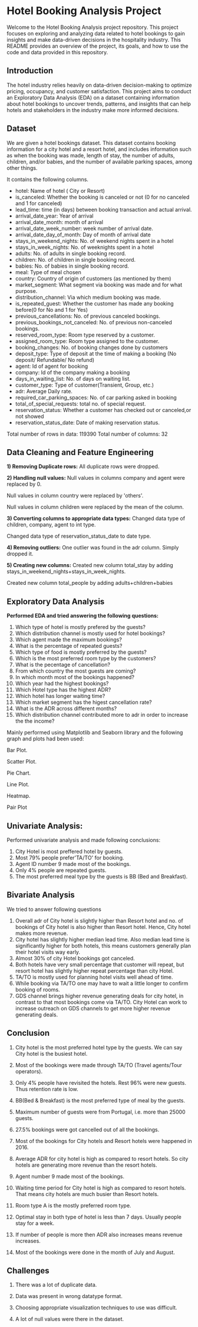 # Hotel Booking Analysis Project

Welcome to the Hotel Booking Analysis project repository. This project focuses on exploring and analyzing data related to hotel bookings to gain insights and make data-driven decisions in the hospitality industry. This README provides an overview of the project, its goals, and how to use the code and data provided in this repository.

## Introduction

The hotel industry relies heavily on data-driven decision-making to optimize pricing, occupancy, and customer satisfaction. This project aims to conduct an Exploratory Data Analysis (EDA) on a dataset containing information about hotel bookings to uncover trends, patterns, and insights that can help hotels and stakeholders in the industry make more informed decisions.

## Dataset

We are given a hotel bookings dataset. This dataset contains booking information for a city hotel and a resort hotel, and includes information such as when the booking was made, length of stay, the number of adults, children, and/or babies, and the number of available parking spaces, among other things.

 It contains the following columns.

- hotel: Name of hotel ( City or Resort)
- is_canceled: Whether the booking is canceled or not (0 for no canceled and 1 for canceled)
- lead_time: time (in days) between booking transaction and actual arrival.
- arrival_date_year: Year of arrival
- arrival_date_month: month of arrival
- arrival_date_week_number: week number of arrival date.
- arrival_date_day_of_month: Day of month of arrival date
- stays_in_weekend_nights: No. of weekend nights spent in a hotel
- stays_in_week_nights: No. of weeknights spent in a hotel
- adults: No. of adults in single booking record.
- children: No. of children in single booking record.
- babies: No. of babies in single booking record. 
- meal: Type of meal chosen 
- country: Country of origin of customers (as mentioned by them)
- market_segment: What segment via booking was made and for what purpose.
- distribution_channel: Via which medium booking was made.
- is_repeated_guest: Whether the customer has made any booking before(0 for No and 1 for 
                     Yes)
- previous_cancellations: No. of previous canceled bookings.
- previous_bookings_not_canceled: No. of previous non-canceled bookings.
- reserved_room_type: Room type reserved by a customer.
- assigned_room_type: Room type assigned to the customer.
- booking_changes: No. of booking changes done by customers
- deposit_type: Type of deposit at the time of making a booking (No deposit/ Refundable/ No refund)
- agent: Id of agent for booking
- company: Id of the company making a booking
- days_in_waiting_list: No. of days on waiting list.
- customer_type: Type of customer(Transient, Group, etc.)
- adr: Average Daily rate.
- required_car_parking_spaces: No. of car parking asked in booking
- total_of_special_requests: total no. of special request.
- reservation_status: Whether a customer has checked out or canceled,or not showed 
- reservation_status_date: Date of making reservation status.

Total number of rows in data: 119390
Total number of columns: 32

## Data Cleaning and Feature Engineering
**1) Removing Duplicate rows:**
  All duplicate rows were dropped.
    
**2) Handling null values:**
  Null values in columns company and agent were replaced by 0.
   
  Null values in column country were replaced by 'others'.
    
  Null values in column children were replaced by the mean of the column.
    
**3) Converting columns to appropriate data types:**
  Changed data type of children, company, agent to int type.
    
  Changed data type of reservation_status_date to date type.
    
**4) Removing outliers:**
  One outlier was found in the adr column. Simply dropped it.
    
**5) Creating new columns:**
  Created new column total_stay by adding stays_in_weekend_nights+stays_in_week_nights.
    
  Created new column total_people by adding adults+children+babies

## Exploratory Data Analysis
**Performed EDA and tried answering the following questions:**

1) Which type of hotel is mostly prefered by the guests?
2) Which distribution channel is mostly used for hotel bookings?
3) Which agent made the maximum bookings?
4) What is the percentage of repeated guests?
5) Which type of food is mostly preferred by the guests?
6) Which is the most preferred room type by the customers?
7) What is the pecentage of cancellation?
8) From which country the most guests are coming?
9) In which month most of the bookings happened?
10) Which year had the highest bookings?
11) Which Hotel type has the highest ADR?
12) Which hotel has longer waiting time?
13) Which market segment has the higest cancellation rate?
14) What is the ADR across different months?
15) Which distribution channel contributed more to adr in order to increase the the income?

Mainly performed using Matplotlib and Seaborn library and the following graph and plots had been used:

Bar Plot.

Scatter Plot.

Pie Chart.

Line Plot.

Heatmap.

Pair Plot

## Univariate Analysis:
Performed univariate analysis and made following conclusions:
1) City Hotel is most preffered hotel by guests.
2) Most 79% people prefer'TA/TO' for booking.
3) Agent ID number 9 made most of the bookings.
4) Only 4% people are repeated guests.
5) The most preferred meal type by the guests is BB (Bed and Breakfast).

## Bivariate Analysis 
 We tried to answer following questions

 1) Overall adr of City hotel is slightly higher than Resort hotel and no. of bookings of City hotel is also higher than Resort hotel. Hence, City hotel makes 
   more revenue.
 2) City hotel has slightly higher median lead time. Also median lead time is significantly higher for both hotels, this means customers generally plan their 
    hotel visits way early.
 3) Almost 30% of city Hotel bookings got canceled.
 4) Both hotels have very small percentage that customer will repeat, but resort hotel has slightly higher repeat percentage than city Hotel.
 5) TA/TO is mostly used for planning hotel visits well ahead of time. 
 6) While booking via TA/TO one may have to wait a little longer to confirm booking of rooms.
 7) GDS channel brings higher revenue generating deals for city hotel, in contrast to that most bookings come via TA/TO. City Hotel can work to increase outreach 
    on GDS channels to get more higher revenue generating deals.
 
## Conclusion
 1) City hotel is the most preferred hotel type by the guests. We can say City hotel is the busiest hotel.

 2) Most of the bookings were made through TA/TO (Travel agents/Tour operators).

 3) Only 4% people have revisited the hotels. Rest 96% were new guests. Thus retention rate is low.

 4) BB(Bed & Breakfast) is the most preferred type of meal by the guests.

 5) Maximum number of guests were from Portugal, i.e. more than 25000 guests.

 6) 27.5% bookings were got cancelled out of all the bookings.

 7) Most of the bookings for City hotels and Resort hotels were happened in 2016.

 8) Average ADR for city hotel is high as compared to resort hotels. So city hotels are generating more revenue than the resort hotels.

 9) Agent number 9 made most of the bookings.

 10) Waiting time period for City hotel is high as compared to resort hotels. That means city hotels are much busier than Resort hotels.

 11) Room type A is the mostly preferred room type.

 12) Optimal stay in both type of hotel is less than 7 days. Usually people stay for a week.

 13) If number of people is more then ADR also increases means revenue increases.

 14) Most of the bookings were done in the month of July and August.

## Challenges
 1) There was a lot of duplicate data.

 2) Data was present in wrong datatype format.

 3) Choosing appropriate visualization techniques to use was difficult.

 4) A lot of null values were there in the dataset.


